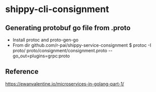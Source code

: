 # shippy-cli-consignment

## Generating protobuf go file from .proto

- Install protoc and proto-gen-go
- From dir github.com/r-pai/shippy-service-consignment
   $ protoc -I proto/  proto/consignment/consignment.proto --go_out=plugins=grpc:proto

## Reference
https://ewanvalentine.io/microservices-in-golang-part-1/
